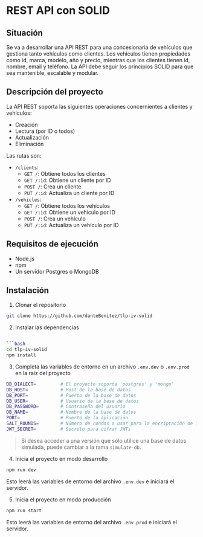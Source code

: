 # REST API con SOLID

## Situación

Se va a desarrollar una API REST para una concesionaria de vehículos que gestiona tanto vehículos
como clientes. Los vehículos tienen propiedades como id, marca, modelo, año y precio, mientras
que los clientes tienen id, nombre, email y teléfono. La API debe seguir los principios SOLID para
que sea mantenible, escalable y modular.

## Descripción del proyecto

La API REST soporta las siguientes operaciones concernientes a clientes y vehículos:

- Creación
- Lectura (por ID o todos)
- Actualización
- Eliminación

Las rutas son:

- `/clients`:
  - `GET /`: Obtiene todos los clientes
  - `GET /:id`: Obtiene un cliente por ID
  - `POST /`: Crea un cliente
  - `PUT /:id`: Actualiza un cliente por ID
- `/vehicles`:
  - `GET /`: Obtiene todos los vehículos
  - `GET /:id`: Obtiene un vehículo por ID
  - `POST /`: Crea un vehículo
  - `PUT /:id`: Actualiza un vehículo por ID

## Requisitos de ejecución

- Node.js
- npm
- Un servidor Postgres o MongoDB

## Instalación

1. Clonar el repositorio

```bash
git clone https://github.com/danteBenitez/tlp-iv-solid
```

2. Instalar las dependencias

````bash

```bash
cd tlp-iv-solid
npm install
````

3. Completa las variables de entorno en un archivo `.env.dev` o `.env.prod` en la raíz del proyecto

```bash
DB_DIALECT=         # El proyecto soporta 'postgres' y 'mongo'
DB_HOST=            # Host de la base de datos
DB_PORT=            # Puerto de la base de datos
DB_USER=            # Usuario de la base de datos
DB_PASSWORD=        # Contraseña del usuario
DB_NAME=            # Nombre de la base de datos
PORT=               # Puerto de la aplicación
SALT_ROUNDS=        # Número de rondas a usar para la encriptación de las contraseñas
JWT_SECRET=         # Secreto para cifrar JWTs
```

> Si desea acceder a una versión que sólo utilice una base de datos simulada, puede cambiar a la rama `simulate-db`.

4. Inicia el proyecto en modo desarrollo

```bash
npm run dev
```

Esto leerá las variables de entorno del archivo `.env.dev` e iniciará el servidor.

5. Inicia el proyecto en modo producción

```bash
npm run start
```

Esto leerá las variables de entorno del archivo `.env.prod` e iniciará el servidor.
